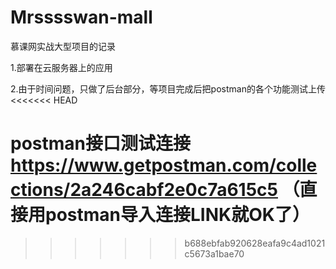 # Mrsssswan-mall
慕课网实战大型项目的记录

1.部署在云服务器上的应用

2.由于时间问题，只做了后台部分，等项目完成后把postman的各个功能测试上传
<<<<<<< HEAD

postman接口测试连接 https://www.getpostman.com/collections/2a246cabf2e0c7a615c5
（直接用postman导入连接LINK就OK了）
=======
>>>>>>> b688ebfab920628eafa9c4ad1021c5673a1bae70
